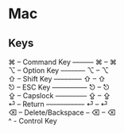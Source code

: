 # Mac

## Keys
⌘ – Command Key –––––– &#x2318; – &#8984;<br>
⌥ – Option Key ––––––– &#x2325; – &#8997;<br>
⇧ – Shift Key –––––––– &#x21E7; – &#8679;<br>
⎋ – ESC Key –––––––––– &#x238B; – &#9099;<br>
⇪ – Capslock ––––––––– &#x21ea; – &#8682;<br>
⏎ – Return ––––––––––– &#x23ce; – &#9166;<br>
⌫ – Delete/Backspace – &#x232b; – &#9003;<br>
^ - Control Key
